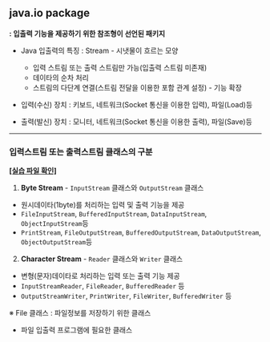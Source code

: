 ## java.io package
**: 입출력 기능을 제공하기 위한 참조형이 선언된 패키지**
  
- Java 입출력의 특징 : Stream - 시냇물이 흐르는 모양
  
  - 입력 스트림 또는 출력 스트림만 가능(입출력 스트림 미존재)
  - 데이타의 순차 처리
  - 스트림의 다단계 연결(스트림 전달을 이용한 포함 관계 설정) - 기능 확장
  
- 입력(수신) 장치 : 키보드, 네트워크(Socket 통신을 이용한 입력), 파일(Load)등
  
- 출력(발신) 장치 : 모니터, 네트워크(Socket 통신을 이용한 출력), 파일(Save)등 
  
---

### 입력스트림 또는 출력스트림 클래스의 구분
  **[[실습 파일 확인]](https://github.com/swanstoz/TIL/tree/master/JAVA/API/java.io%20package)**
1. **Byte Stream** - `InputStream` 클래스와 `OutputStream` 클래스
    
- 원시데이타(1byte)를 처리하는 입력 및 출력 기능을 제공
- `FileInputStream`, `BufferedInputStream`, `DataInputStream`, `ObjectInputStream`등  
- `PrintStream`, `FileOutputStream`, `BufferedOutputStream`, `DataOutputStream`, `ObjectOutputStream`등  
  
2. **Character Stream** - `Reader` 클래스와 `Writer` 클래스

- 변형(문자)데이타로 처리하는 입력 또는 출력 기능 제공
- `InputStreamReader`, `FileReader`, `BufferedReader` 등  
- `OutputStreamWriter`, `PrintWriter`, `FileWriter`, `BufferedWriter` 등  

※ File 클래스 : 파일정보를 저장하기 위한 클래스 

- 파일 입출력 프로그램에 필요한 클래스
